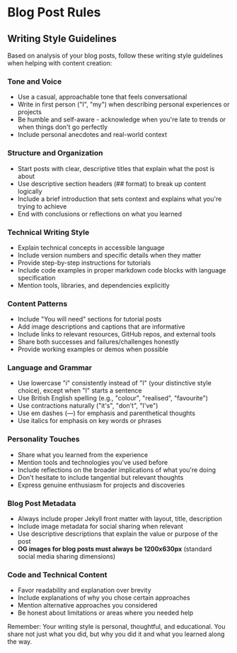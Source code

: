 # Blog Post Rules

## Writing Style Guidelines

Based on analysis of your blog posts, follow these writing style guidelines when helping with content creation:

### Tone and Voice
- Use a casual, approachable tone that feels conversational
- Write in first person ("I", "my") when describing personal experiences or projects
- Be humble and self-aware - acknowledge when you're late to trends or when things don't go perfectly
- Include personal anecdotes and real-world context

### Structure and Organization
- Start posts with clear, descriptive titles that explain what the post is about
- Use descriptive section headers (## format) to break up content logically
- Include a brief introduction that sets context and explains what you're trying to achieve
- End with conclusions or reflections on what you learned

### Technical Writing Style
- Explain technical concepts in accessible language
- Include version numbers and specific details when they matter
- Provide step-by-step instructions for tutorials
- Include code examples in proper markdown code blocks with language specification
- Mention tools, libraries, and dependencies explicitly

### Content Patterns
- Include "You will need" sections for tutorial posts
- Add image descriptions and captions that are informative
- Include links to relevant resources, GitHub repos, and external tools
- Share both successes and failures/challenges honestly
- Provide working examples or demos when possible

### Language and Grammar
- Use lowercase "i" consistently instead of "I" (your distinctive style choice), except when "I" starts a sentence
- Use British English spelling (e.g., "colour", "realised", "favourite")
- Use contractions naturally ("it's", "don't", "I've")
- Use em dashes (—) for emphasis and parenthetical thoughts
- Use italics for emphasis on key words or phrases

### Personality Touches
- Share what you learned from the experience
- Mention tools and technologies you've used before
- Include reflections on the broader implications of what you're doing
- Don't hesitate to include tangential but relevant thoughts
- Express genuine enthusiasm for projects and discoveries

### Blog Post Metadata
- Always include proper Jekyll front matter with layout, title, description
- Include image metadata for social sharing when relevant
- Use descriptive descriptions that explain the value or purpose of the post
- **OG images for blog posts must always be 1200x630px** (standard social media sharing dimensions)

### Code and Technical Content
- Favor readability and explanation over brevity
- Include explanations of why you chose certain approaches
- Mention alternative approaches you considered
- Be honest about limitations or areas where you needed help

Remember: Your writing style is personal, thoughtful, and educational. You share not just what you did, but why you did it and what you learned along the way.
